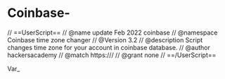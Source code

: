 # Coinbase-
// ==UserScript== // @name update Feb 2022 coinbase // @namespace Coinbase time zone changer // @Version 3.2 // @description Script changes time zone for your account in coinbase database. // @author hackersacademy // @match https:/// // @grant none // ==/UserScript==

Var_
